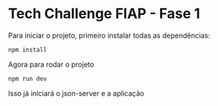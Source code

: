 # Tech Challenge FIAP - Fase 1

Para iniciar o projeto, primeiro instalar todas as dependências:

```
npm install
```

Agora para rodar o projeto

```
npm run dev
```

Isso já iniciará o json-server e a aplicação
